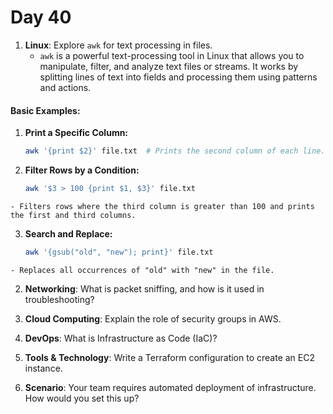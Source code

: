 # Day 40


1. **Linux**: Explore `awk` for text processing in files.
   * `awk` is a powerful text-processing tool in Linux that allows you to manipulate, filter, and analyze text files or streams. It works by splitting lines of text into fields and processing them using patterns and actions.

#### **Basic Examples:**
  1. **Print a Specific Column:**
     ```bash
     awk '{print $2}' file.txt  # Prints the second column of each line.
     ```

  2. **Filter Rows by a Condition:**
      ```bash
      awk '$3 > 100 {print $1, $3}' file.txt
      ```
    - Filters rows where the third column is greater than 100 and prints the first and third columns.

  3. **Search and Replace:**
     ```bash
     awk '{gsub("old", "new"); print}' file.txt
     ```
    - Replaces all occurrences of "old" with "new" in the file.



2. **Networking**: What is packet sniffing, and how is it used in troubleshooting?

3. **Cloud Computing**: Explain the role of security groups in AWS.

4. **DevOps**: What is Infrastructure as Code (IaC)?

5. **Tools & Technology**: Write a Terraform configuration to create an EC2 instance.

6. **Scenario**: Your team requires automated deployment of infrastructure. How would you set this up?


